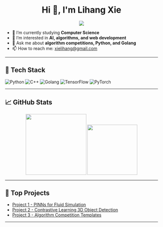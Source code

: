 <h1 align="center">Hi 👋, I'm Lihang Xie</h1>
<p align="center">
  <img src="https://readme-typing-svg.herokuapp.com?lines=Computer+Science+Student;Future+Algorithm+Engineer;Loves+Tech+%26+Learning&center=true&width=500&height=50">
</p>

- 🔭 I’m currently studying **Computer Science**  
- 🌱 I’m interested in **AI, algorithms, and web development**  
- 💬 Ask me about **algorithm competitions, Python, and Golang**  
- 📫 How to reach me: [xielihang@gmail.com](mailto:xielihang@gmail.com)  
---

## 🚀 Tech Stack

![Python](https://img.shields.io/badge/Python-3776AB?style=flat&logo=python&logoColor=white)
![C++](https://img.shields.io/badge/C%2B%2B-00599C?style=flat&logo=c%2B%2B&logoColor=white)
![Golang](https://img.shields.io/badge/Go-00ADD8?style=flat&logo=go&logoColor=white)
![TensorFlow](https://img.shields.io/badge/TensorFlow-FF6F00?style=flat&logo=tensorflow&logoColor=white)
![PyTorch](https://img.shields.io/badge/PyTorch-EE4C2C?style=flat&logo=pytorch&logoColor=white)

---
## 📈 GitHub Stats

<p align="center">
  <img height="200px" src="https://github-readme-stats.vercel.app/api?username=LihangXie&hide_title=true&hide_border=true&show_icons=trueline_height=21&text_color=000&icon_color=000&bg_color=0,ea6161,ffc64d,fffc4d,52fa5a&theme=graywhite" /> 
  <img height="165px" src="https://github-readme-streak-stats.herokuapp.com/?user=LihangXie&theme=default" />
</p>


---

## 📌 Top Projects

- [Project 1 - PINNs for Fluid Simulation](https://github.com/LihangXie/project-pinn-fluid)
- [Project 2 - Contrastive Learning 3D Object Detection](https://github.com/LihangXie/coin-3d-det)
- [Project 3 - Algorithm Competition Templates](https://github.com/LihangXie/acm-template)

---


